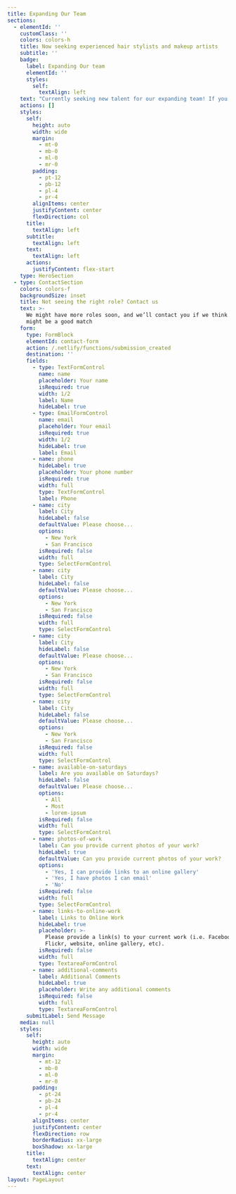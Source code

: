 ```yaml
---
title: Expanding Our Team
sections:
  - elementId: ''
    customClass: ''
    colors: colors-h
    title: Now seeking experienced hair stylists and makeup artists
    subtitle: ''
    badge:
      label: Expanding Our team
      elementId: ''
      styles:
        self:
          textAlign: left
    text: "Currently seeking new talent for our expanding team! If you want to work in a great environment with lots of friendly girls and wonderful clients please fill out the form below. You will need\_**availability\_**for at least 1 Saturday a month and some Friday’s & Sunday’s.\n\n*   Airbrush Makeup Artist (Must own airbrush machine/ water based airbrush foundation\_AND have previous airbrush training)\n\n*   Hair Stylist (2-4 years of updo styling\_experience is required)\n\n*   Prior experience with Brides and their bridal parties is a must (portfolio\_pictures will be\_required)\n\n*   Technical interview will be set up after contacted; you will need to supply\_your own\_model\n"
    actions: []
    styles:
      self:
        height: auto
        width: wide
        margin:
          - mt-0
          - mb-0
          - ml-0
          - mr-0
        padding:
          - pt-12
          - pb-12
          - pl-4
          - pr-4
        alignItems: center
        justifyContent: center
        flexDirection: col
      title:
        textAlign: left
      subtitle:
        textAlign: left
      text:
        textAlign: left
      actions:
        justifyContent: flex-start
    type: HeroSection
  - type: ContactSection
    colors: colors-f
    backgroundSize: inset
    title: Not seeing the right role? Contact us
    text: >-
      We might have more roles soon, and we’ll contact you if we think there
      might be a good match
    form:
      type: FormBlock
      elementId: contact-form
      action: /.netlify/functions/submission_created
      destination: ''
      fields:
        - type: TextFormControl
          name: name
          placeholder: Your name
          isRequired: true
          width: 1/2
          label: Name
          hideLabel: true
        - type: EmailFormControl
          name: email
          placeholder: Your email
          isRequired: true
          width: 1/2
          hideLabel: true
          label: Email
        - name: phone
          hideLabel: true
          placeholder: Your phone number
          isRequired: true
          width: full
          type: TextFormControl
          label: Phone
        - name: city
          label: City
          hideLabel: false
          defaultValue: Please choose...
          options:
            - New York
            - San Francisco
          isRequired: false
          width: full
          type: SelectFormControl
        - name: city
          label: City
          hideLabel: false
          defaultValue: Please choose...
          options:
            - New York
            - San Francisco
          isRequired: false
          width: full
          type: SelectFormControl
        - name: city
          label: City
          hideLabel: false
          defaultValue: Please choose...
          options:
            - New York
            - San Francisco
          isRequired: false
          width: full
          type: SelectFormControl
        - name: city
          label: City
          hideLabel: false
          defaultValue: Please choose...
          options:
            - New York
            - San Francisco
          isRequired: false
          width: full
          type: SelectFormControl
        - name: available-on-saturdays
          label: Are you available on Saturdays?
          hideLabel: false
          defaultValue: Please choose...
          options:
            - All
            - Most
            - lorem-ipsum
          isRequired: false
          width: full
          type: SelectFormControl
        - name: photos-of-work
          label: Can you provide current photos of your work?
          hideLabel: true
          defaultValue: Can you provide current photos of your work?
          options:
            - 'Yes, I can provide links to an online gallery'
            - 'Yes, I have photos I can email'
            - 'No'
          isRequired: false
          width: full
          type: SelectFormControl
        - name: links-to-online-work
          label: Links to Online Work
          hideLabel: true
          placeholder: >-
            Please provide a link(s) to your current work (i.e. Facebook,
            Flickr, website, online gallery, etc).
          isRequired: false
          width: full
          type: TextareaFormControl
        - name: additional-comments
          label: Additional Comments
          hideLabel: true
          placeholder: Write any additional comments
          isRequired: false
          width: full
          type: TextareaFormControl
      submitLabel: Send Message
    media: null
    styles:
      self:
        height: auto
        width: wide
        margin:
          - mt-12
          - mb-0
          - ml-0
          - mr-0
        padding:
          - pt-24
          - pb-24
          - pl-4
          - pr-4
        alignItems: center
        justifyContent: center
        flexDirection: row
        borderRadius: xx-large
        boxShadow: xx-large
      title:
        textAlign: center
      text:
        textAlign: center
layout: PageLayout
---
```

